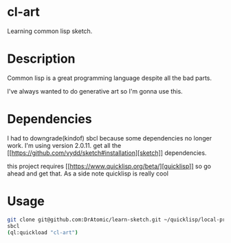 # cl-art

Learning common lisp sketch.

# Description

Common lisp is a great programming language despite all the bad parts.

I've always wanted to do generative art so I'm gonna use this.

# Dependencies

I had to downgrade(kindof) sbcl because some dependencies no longer work. I'm using version 2.0.11.
get all the [[https://github.com/vydd/sketch#installation][sketch]] dependencies.

this project requires [[https://www.quicklisp.org/beta/][quicklisp]] so go ahead and get that. As a side note quicklisp is really cool 

# Usage

```bash
git clone git@github.com:DrAtomic/learn-sketch.git ~/quicklisp/local-projects/learn-sketch
sbcl
(ql:quickload "cl-art")
```
